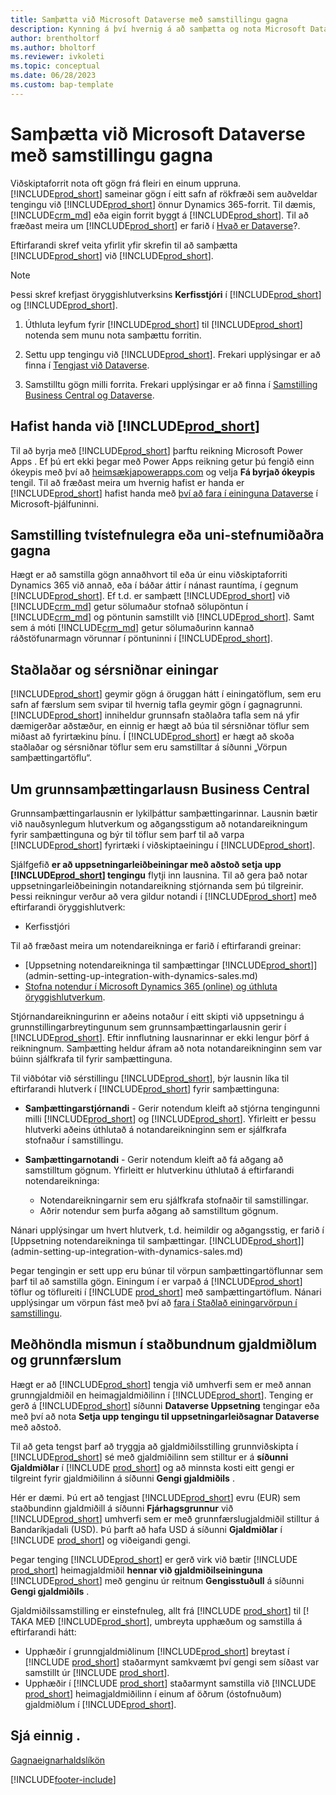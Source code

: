 ```yaml
---
title: Samþætta við Microsoft Dataverse með samstillingu gagna
description: Kynning á því hvernig á að samþætta og nota Microsoft Dataverse og hluta þess til að tengjast öðrum Dynamics 365-forritum.
author: brentholtorf
ms.author: bholtorf
ms.reviewer: ivkoleti
ms.topic: conceptual
ms.date: 06/28/2023
ms.custom: bap-template
---
```


# Samþætta við Microsoft Dataverse með samstillingu gagna

Viðskiptaforrit nota oft gögn frá fleiri en einum uppruna. [!INCLUDE[prod_short](includes/cds_long_md.md)] sameinar gögn í eitt safn af rökfræði sem auðveldar tengingu við [!INCLUDE[prod_short](includes/prod_short.md)] önnur Dynamics 365-forrit. Til dæmis, [!INCLUDE[crm_md](includes/crm_md.md)]  eða eigin forrit byggt á [!INCLUDE[prod_short](includes/cds_long_md.md)]. Til að fræðast meira um [!INCLUDE[prod_short](includes/cds_long_md.md)] er farið í [Hvað er Dataverse](/powerapps/maker/common-data-service/data-platform-intro)?.

Eftirfarandi skref veita yfirlit yfir skrefin til að samþætta [!INCLUDE[prod_short](includes/cds_long_md.md)] við [!INCLUDE[prod_short](includes/prod_short.md)].

> [!Note]  
> Þessi skref krefjast öryggishlutverksins **Kerfisstjóri** í [!INCLUDE[prod_short](includes/cds_long_md.md)] og [!INCLUDE[prod_short](includes/prod_short.md)].  

1. Úthluta leyfum fyrir [!INCLUDE[prod_short](includes/cds_long_md.md)] til [!INCLUDE[prod_short](includes/prod_short.md)] notenda sem munu nota samþættu forritin.

2. Settu upp tengingu við [!INCLUDE[prod_short](includes/cds_long_md.md)]. Frekari upplýsingar er að finna í [Tengjast við Dataverse](admin-how-to-set-up-a-dynamics-crm-connection.md).  

3. Samstilltu gögn milli forrita. Frekari upplýsingar er að finna í [Samstilling Business Central og Dataverse](admin-synchronizing-business-central-and-sales.md). 

## Hafist handa við [!INCLUDE[prod_short](includes/cds_long_md.md)]

Til að byrja með [!INCLUDE[prod_short](includes/cds_long_md.md)] þarftu reikning Microsoft Power Apps . Ef þú ert ekki þegar með Power Apps reikning getur þú fengið einn ókeypis með því að [heimsækjapowerapps.com](https://make.powerapps.com/?utm_source=padocs&utm_medium=linkinadoc&utm_campaign=referralsfromdoc) og velja **Fá byrjað ókeypis** tengil. Til að fræðast meira um hvernig hafist er handa er [!INCLUDE[prod_short](includes/cds_long_md.md)] hafist handa með [því að fara í eininguna Dataverse](/training/modules/get-started-with-powerapps-common-data-service/) í Microsoft-þjálfuninni.

## Samstilling tvístefnulegra eða uni-stefnumiðaðra gagna

Hægt er að samstilla gögn annaðhvort til eða úr einu viðskiptaforriti Dynamics 365 við annað, eða í báðar áttir í nánast rauntíma, í gegnum [!INCLUDE[prod_short](includes/cds_long_md.md)]. Ef t.d. er samþætt [!INCLUDE[prod_short](includes/prod_short.md)] við [!INCLUDE[crm_md](includes/crm_md.md)] getur sölumaður stofnað sölupöntun í [!INCLUDE[crm_md](includes/crm_md.md)] og pöntunin samstillt við [!INCLUDE[prod_short](includes/prod_short.md)]. Samt sem á móti [!INCLUDE[crm_md](includes/crm_md.md)] getur sölumaðurinn kannað ráðstöfunarmagn vörunnar í pöntuninni í [!INCLUDE[prod_short](includes/prod_short.md)]. 

## Staðlaðar og sérsniðnar einingar

[!INCLUDE[prod_short](includes/cds_long_md.md)] geymir gögn á öruggan hátt í einingatöflum, sem eru safn af færslum sem svipar til hvernig tafla geymir gögn í gagnagrunni. [!INCLUDE[prod_short](includes/cds_long_md.md)] inniheldur grunnsafn staðlaðra tafla sem ná yfir dæmigerðar aðstæður, en einnig er hægt að búa til sérsniðnar töflur sem miðast að fyrirtækinu þínu. Í [!INCLUDE[prod_short](includes/prod_short.md)] er hægt að skoða staðlaðar og sérsniðnar töflur sem eru samstilltar á síðunni „Vörpun samþættingartöflu“.

## Um grunnsamþættingarlausn Business Central

Grunnsamþættingarlausnin er lykilþáttur samþættingarinnar. Lausnin bætir við nauðsynlegum hlutverkum og aðgangsstigum að notandareikningum fyrir samþættinguna og býr til töflur sem þarf til að varpa [!INCLUDE[prod_short](includes/prod_short.md)] fyrirtæki í viðskiptaeiningu í [!INCLUDE[prod_short](includes/cds_long_md.md)]. 

Sjálfgefið **er að uppsetningarleiðbeiningar með aðstoð setja upp [!INCLUDE[prod_short](includes/cds_long_md.md)] tengingu** flytji inn lausnina. Til að gera það notar uppsetningarleiðbeiningin notandareikning stjórnanda sem þú tilgreinir. Þessi reikningur verður að vera gildur notandi í [!INCLUDE[prod_short](includes/cds_long_md.md)] með eftirfarandi öryggishlutverk:

* Kerfisstjóri  

Til að fræðast meira um notendareikninga er farið í eftirfarandi greinar:

* [Uppsetning notendareikninga til samþættingar [!INCLUDE[prod_short](includes/cds_long_md.md)]](admin-setting-up-integration-with-dynamics-sales.md) 
* [Stofna notendur í Microsoft Dynamics 365 (online) og úthluta öryggishlutverkum](/dynamics365/customer-engagement/admin/create-users-assign-online-security-roles). 

Stjórnandareikningurinn er aðeins notaður í eitt skipti við uppsetningu á grunnstillingarbreytingunum sem grunnsamþættingarlausnin gerir í [!INCLUDE[prod_short](includes/cds_long_md.md)]. Eftir innflutning lausnarinnar er ekki lengur þörf á reikningnum. Samþætting heldur áfram að nota notandareikninginn sem var búinn sjálfkrafa til fyrir samþættinguna.

Til viðbótar við sérstillingu [!INCLUDE[prod_short](includes/cds_long_md.md)], býr lausnin líka til eftirfarandi hlutverk í [!INCLUDE[prod_short](includes/cds_long_md.md)] fyrir samþættinguna:

* **Samþættingarstjórnandi** - Gerir notendum kleift að stjórna tengingunni milli [!INCLUDE[prod_short](includes/prod_short.md)] og [!INCLUDE[prod_short](includes/cds_long_md.md)]. Yfirleitt er þessu hlutverki aðeins úthlutað á notandareikninginn sem er sjálfkrafa stofnaður í samstillingu.  
* **Samþættingarnotandi** - Gerir notendum kleift að fá aðgang að samstilltum gögnum. Yfirleitt er hlutverkinu úthlutað á eftirfarandi notendareikninga:

  * Notendareikningarnir sem eru sjálfkrafa stofnaðir til samstillingar.
  * Aðrir notendur sem þurfa aðgang að samstilltum gögnum.

Nánari upplýsingar um hvert hlutverk, t.d. heimildir og aðgangsstig, er farið í [Uppsetning notendareikninga til samþættingar. [!INCLUDE[prod_short](includes/cds_long_md.md)]](admin-setting-up-integration-with-dynamics-sales.md)

Þegar tengingin er sett upp eru búnar til vörpun samþættingartöflunnar sem þarf til að samstilla gögn. Einingum í er varpað á [!INCLUDE[prod_short](includes/cds_long_md.md)] töflur og töflureiti í [!INCLUDE [prod_short](includes/prod_short.md)] með samþættingartöflum. Nánari upplýsingar um vörpun fást með því að [fara í Staðlað einingarvörpun í samstillingu](admin-synchronizing-business-central-and-sales.md#standard-table-mapping-for-synchronization).

## Meðhöndla mismun í staðbundnum gjaldmiðlum og grunnfærslum

Hægt er að [!INCLUDE[prod_short](includes/cds_long_md.md)] tengja við umhverfi sem er með annan grunngjaldmiðil en heimagjaldmiðilinn í [!INCLUDE[prod_short](includes/prod_short.md)]. Tenging er gerð á [!INCLUDE[prod_short](includes/prod_short.md)] síðunni **Dataverse Uppsetning** tengingar eða með því að nota **Setja upp tengingu til uppsetningarleiðsagnar Dataverse** með aðstoð.

Til að geta tengst þarf að tryggja að gjaldmiðilsstilling grunnviðskipta í [!INCLUDE[prod_short](includes/cds_long_md.md)] sé með gjaldmiðilinn sem stilltur er á **síðunni Gjaldmiðlar** í [!INCLUDE [prod_short](includes/prod_short.md)] og að minnsta kosti eitt gengi er tilgreint fyrir gjaldmiðilinn á síðunni **Gengi gjaldmiðils** .

Hér er dæmi. Þú ert að tengjast [!INCLUDE[prod_short](includes/cds_long_md.md)] evru (EUR) sem staðbundinn gjaldmiðill á síðunni **Fjárhagsgrunnur** við [!INCLUDE[prod_short](includes/cds_long_md.md)] umhverfi sem er með grunnfærslugjaldmiðil stilltur á Bandaríkjadali (USD). Þú þarft að hafa USD á síðunni **Gjaldmiðlar** í [!INCLUDE [prod_short](includes/prod_short.md)] og viðeigandi gengi. 

Þegar tenging [!INCLUDE[prod_short](includes/cds_long_md.md)] er gerð virk við bætir [!INCLUDE [prod_short](includes/prod_short.md)]  heimagjaldmiðil **hennar við gjaldmiðilseininguna**  [!INCLUDE[prod_short](includes/cds_long_md.md)] með genginu úr reitnum **Gengisstuðull** á síðunni **Gengi gjaldmiðils** .

Gjaldmiðilssamstilling er einstefnuleg, allt frá [!INCLUDE [prod_short](includes/prod_short.md)] til [! TAKA MEÐ [!INCLUDE[prod_short](includes/cds_long_md.md)], umbreyta upphæðum og samstilla á eftirfarandi hátt:

* Upphæðir í grunngjaldmiðlinum [!INCLUDE[prod_short](includes/cds_long_md.md)] breytast í [!INCLUDE [prod_short](includes/prod_short.md)] staðarmynt samkvæmt því gengi sem síðast var samstillt úr [!INCLUDE [prod_short](includes/prod_short.md)].
* Upphæðir í [!INCLUDE [prod_short](includes/prod_short.md)] staðarmynt samstilla við [!INCLUDE [prod_short](includes/prod_short.md)] heimagjaldmiðilinn í einum af öðrum (óstofnuðum) gjaldmiðlum í [!INCLUDE[prod_short](includes/cds_long_md.md)].

## Sjá einnig .

[Gagnaeignarhaldslíkön](admin-cds-company-concept.md)  
<!--needs to be removed as this is moved to dev-itpro docs[Walkthrough: Customizing an Integration with Dataverse](\dynamics365\business-central\dev-itpro\administration\administration-custom-cds-integration) -->


[!INCLUDE[footer-include](includes/footer-banner.md)]

